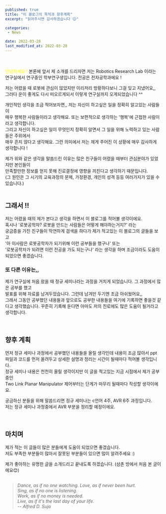 ```yaml
---
published: true
title: "이 블로그의 목적과 향후계획"
excerpt: "읽어주시면 감사하겠습니다 😉"

categories:
 - News

date: 2022-03-28
last_modified_at: 2022-03-28
---  
```

<br/>
<br/>
<span style="color:yellow">안녕하세요 !</span> 본론에 앞서 제 소개를 드리자면 저는 Robotics Research Lab 이라는 연구실에서  
연구중인 학부연구생입니다. 전공은 전자공학과에요 !  

저는 어렸을 때 로봇에 관심이 많았지만 이리저리 방황하다보니 그걸 잊고 지냈어요,,  
그러다 운이 좋게도 다시 떠오르게되서 이렇게 연구실까지 오게되었습니다 ^^  
  
개인적인 생각을 조금 적어보자면,, 저는 자신이 하고싶은 일을 정확히 알고있는 사람들이  
매우 행복한 사람들이라고 생각해요. 또는 보편적으로 생각하는 '행복'에 근접한 사람이라고 생각합니다.  
그리고 자신이 하고싶은 일이 무엇인지 정확히 알면서 그 일을 위해 노력하고 있는 사람들은 주위에서  
매우 흔치 않다고 생각해요. 그런 의미에서 저는 제게 주어진 이 상황에 매우 감사하게 생각합니다 !  
  
제가 위와 같은 생각을 말씀드린 이유는 많은 친구들이 어렸을 때부터 관심분야가 있었지만 본인들이  
만족할만한 정보를 얻지 못해 진로결정에 영향을 끼친다고 생각하기 때문입니다.  
(그 원인은 그 시기의 교육과정의 문제, 가정환경, 개인의 성격 등등 여러가지가 있을 수 있습니다.)  
<br/>
## __그래서__ !!  
저는 어렸을 때의 제가 본다고 생각을 하면서 이 블로그를 적어볼 생각이에요.  
혹시나 '로봇공학자? 로봇을 만드는 사람들은 어떻게 해야하는거지?' 라는  
궁금증을 가진 친구들이 막연하게 검색을 하다가 제가 적고있는 이 블로그의 글들을 보고  
'아 이사람은 로봇공학자가 되기위해 이런 공부들을 했구나' 또는  
'로봇공학자가 되려면 이런 전공을 가도 되는구나' 라는 생각을 하며 조금이라도 도움이  
되었으면 좋겠습니다.

### 또 다른 이유는,,  
제가 연구실에 처음 왔을 때 정규 세미나라는 과정을 거치게 되었습니다. 그 과정에서 많은 공부를 했고  
발표를 위해 자료를 남겨두었습니다. 그런데 남겨만 두기엔 조금 아쉬웠어요,,  
그래서 그동안 공부했던 내용들과 앞으로도 공부한 내용들을 여기에 기록하면 좋을것 같다고 생각했습니다. 꾸준히 기록해 둔다면 아마도 저의 진로에도 많은 도움이 될거라고 생각합니다.  
<br/>
<br/>
## 향후 계획  
먼저 정규 세미나 과정에서 공부했던 내용들을 올릴 생각인데 내용이 조금 많아서 ppt 파일과 코드를 먼저 올려두고 상세한 설명과 정리는 시간이 될때마다 적어볼 생각입니다.  
정규 세미나 내용은 천천히 올릴 생각이지만 이 글을 적고있는 지금 시점에서 제가 공부중인  
Two Link Planar Manipulator 제어부터는 단계가 마무리 될때마다 작성할 생각이에요.  
  
궁금하신 분들을 위해 말씀드리면 정규 세미나는 c언어 4주, AVR 6주 과정입니다.  
저는 정규 세미나 과정중에서 AVR 부분을 정리할 예정이에요.  
<br/>
<br/>
## 마치며  
제가 적는 이 글들이 많은 분들에게 도움이 되었으면 좋겠습니다.  
저도 부족한 부분들이 많아서 잘못된 부분들이 있으면 많이 알려주세요 :)
  
제가 좋아하는 유명한 글을 소개드리고 끝내도록 하겠습니다. (삼촌 방에서 처음 본 글이에요😊)  
<br/>
> _Dance, as if no one watching._
> _Love, as if never been hurt._  
> _Sing, as if no one is listening._  
> _Work, as if no money is needed._  
> _Live, as if it's the last day of your life._  
> -- <cite>Alfred D. Suja</cite>